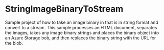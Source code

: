 # StringImageBinaryToStream
Sample project of how to take an image binary in that is in string format and convert to a stream.  This sample processes an HTML document, separates the images, takes any image binary strings and places the binary object into an Azure Storage bob, and then replaces the binary string with the URL for the blob.
